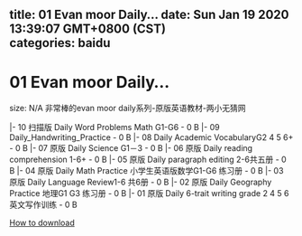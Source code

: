 
title: 01 Evan moor Daily…
date: Sun Jan 19 2020 13:39:07 GMT+0800 (CST)    
categories: baidu
---

# 01 Evan moor Daily…
size: N/A
 非常棒的evan moor daily系列-原版英语教材-两小无猜网
 
|- 10 扫描版 Daily Word Problems Math G1-G6 - 0 B
|- 09 Daily_Handwriting_Practice - 0 B
|- 08 Daily Academic VocabularyG2 4 5 6+ - 0 B
|- 07 原版 Daily Science G1－3 - 0 B
|- 06 原版 Daily reading comprehension 1-6+ - 0 B
|- 05 原版 Daily paragraph editing 2-6共五册 - 0 B
|- 04 原版 Daily Math Practice 小学生英语版数学G1-G6 练习册 - 0 B
|- 03 原版 Daily Language Review1-6 共6册 - 0 B
|- 02 原版 Daily Geography Practice 地理G1 G3 练习册 - 0 B
|- 01 原版 Daily 6-trait writing grade 2 4 5 6 英文写作训练 - 0 B

[How to download](https://bpcam.bemobtrk.com/go/2ceec3aa-1ca2-46d6-b9ff-aaa5c184517c?jno=1368)